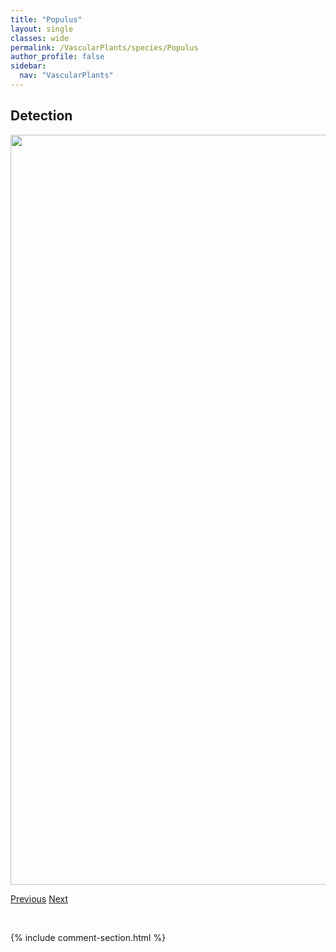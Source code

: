 ```yaml
---
title: "Populus"
layout: single
classes: wide
permalink: /VascularPlants/species/Populus
author_profile: false
sidebar:
  nav: "VascularPlants"
---
```


<h2>Detection</h2>

<a href="https://drive.google.com/uc?export=view&id=1I4O8M9Mhwf5C1v-MZZoYDh5OcSO8BVQV">
<img src="https://drive.google.com/uc?export=view&id=1I4O8M9Mhwf5C1v-MZZoYDh5OcSO8BVQV" height = "1200" width = "800">
</a>


<a href="/DevelopmentWebsite/VascularPlants/species/PolystichumLonchitis" class="pagination--pager" title="Polystichum lonchitis">Previous</a> <a href="/DevelopmentWebsite/VascularPlants/species/PopulusAngustifolia" class="pagination--pager" title="Populus angustifolia">Next</a>

<p>&nbsp;</p>

{% include comment-section.html %}
